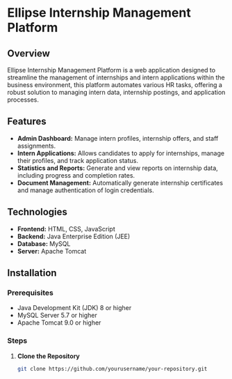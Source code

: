 # Ellipse Internship Management Platform

## Overview
Ellipse Internship Management Platform is a web application designed to streamline the management of internships and intern applications within the business environment, this platform automates various HR tasks, offering a robust solution to managing intern data, internship postings, and application processes.

## Features
- **Admin Dashboard:** Manage intern profiles, internship offers, and staff assignments.
- **Intern Applications:** Allows candidates to apply for internships, manage their profiles, and track application status.
- **Statistics and Reports:** Generate and view reports on internship data, including progress and completion rates.
- **Document Management:** Automatically generate internship certificates and manage authentication of login credentials.

## Technologies
- **Frontend:** HTML, CSS, JavaScript
- **Backend:** Java Enterprise Edition (JEE)
- **Database:** MySQL
- **Server:** Apache Tomcat

## Installation

### Prerequisites
- Java Development Kit (JDK) 8 or higher
- MySQL Server 5.7 or higher
- Apache Tomcat 9.0 or higher

### Steps
1. **Clone the Repository**
   ```bash
   git clone https://github.com/yourusername/your-repository.git
